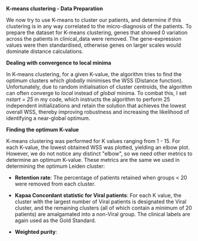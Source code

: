 **K-means clustering - Data Preparation**

We now try to use K-means to cluster our patients, and determine if this clustering is in any way correlated to the 
micro-diagnosis of the patients. To prepare the dataset for K-means clustering, genes that showed 0 variation across
the patients in clinical_data were removed. The gene-expression values were then standardised, otherwise genes on larger
scales would dominate distance calculations. 

**Dealing with convergence to local minima**

In K-means clustering, for a given K-value, the algorithm tries to find the optimum clusters which _globally_ minimises
the WSS (Distance function). Unfortunately, due to random initialisation of cluster centroids, the algorithm can often 
converge to _local_ instead of _global_ minima. To combat this, I set _nstart = 25_ in my code, which instructs the 
algorithm to perform 25 independent initializations and retain the solution that achieves the lowest overall WSS, 
thereby improving robustness and increasing the likelihood of identifying a near-global optimum.

**Finding the optimum K-value**

K-means clustering was performed for K values ranging from 1 - 15. For each K-value, the lowest obtained WSS was 
plotted, yielding an elbow plot. However, we do not notice any distinct "elbow", so we need other metrics to 
determine an optimum K-value. These metrics are the same we used in determining the optimum Leiden cluster:

- **Retention rate**: The percentage of patients retained when groups < 20 were removed from each cluster.
  
- **Kapaa Concordant statistic for Viral patients**: For each K value, the cluster with the largest number of Viral
  patients is designated the Viral cluster, and the remaining clusters (all of which contain a minimum of 20 patients)
  are amalgamated into a non-Viral group. The clinical labels are again used as the Gold Standard.

- **Weighted purity**: 

